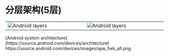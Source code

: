 
# 分层架构(5层)
<table>
   <td width="20%" height="20%">
            <img src="https://source.android.com/images/android_stack_480.png" alt="Android layers" />
   </td>
      <td width="20%" height="20%">
            <img src="https://source.android.com/images/android_framework_details.png" alt="Android layers" />
   </td>
</table>
[Android system architecture](https://source.android.com/devices/architecture)<br>
https://source.android.com/devices/images/ape_fwk_all.png

